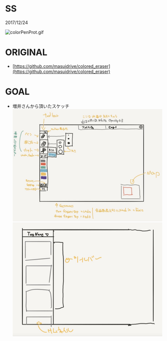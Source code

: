 # SS

2017/12/24

![colorPenProt.gif](colorPenProt.gif)

# ORIGINAL

- [https://github.com/masuidrive/colored_eraser](https://github.com/masuidrive/colored_eraser)

# GOAL

- 増井さんから頂いたスケッチ
![totalLayout.jpg](totalLayout.jpg)
![thumbnailToolBar.jpg](thumbnailToolBar.jpg)





